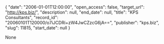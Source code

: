 {
  "date": "2006-01-01T12:00:00", 
  "open_access": false, 
  "target_url": "http://kps.biz/", 
  "description": null, 
  "end_date": null, 
  "title": "KPS Consultants", 
  "record_id": "20060101T120000/o7iJCDRi+zW4JwCZzcG6jA==", 
  "publisher": "kps.biz", 
  "slug": 11815, 
  "start_date": null
}

None
